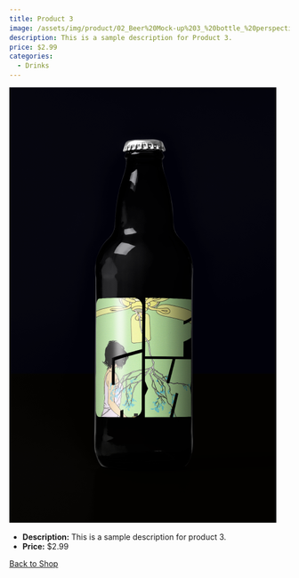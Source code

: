 ```yaml
---
title: Product 3
image: /assets/img/product/02_Beer%20Mock-up%203_%20bottle_%20perspective%20view1%201.png
description: This is a sample description for Product 3.
price: $2.99
categories:
  - Drinks
---
```


![Product 3](/assets/img/product/02_Beer%20Mock-up%203_%20bottle_%20perspective%20view1%201.png)

- **Description:** This is a sample description for product 3.
- **Price:** $2.99



[Back to Shop](/shop/)
